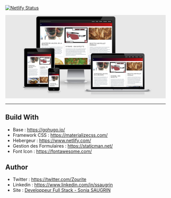 [![Netlify Status](https://api.netlify.com/api/v1/badges/c4b8155a-d7ed-4bba-8b47-a8b5da9ed5a9/deploy-status)](https://app.netlify.com/sites/musing-jones-2f4c43/deploys)

![Rendu du site](screenshot.png)

---

## Build With

- Base : https://gohugo.io/
- Framework CSS : https://materializecss.com/
- Hebergeur : https://www.netlify.com/
- Gestion des Formulaires : https://staticman.net/
- Font Icon : https://fontawesome.com/

## Author

- Twitter : https://twitter.com/Zourite
- Linkedin : https://www.linkedin.com/in/ssaugrin
- Site : [Developpeur Full Stack - Sonia SAUGRIN](https://saugrin-sonia.fr/)